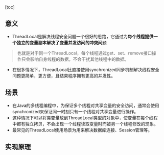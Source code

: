 [toc]
## 意义
- ThreadLocal是解决线程安全问题一个很好的思路，它通过为**每个线程提供一个独立的变量副本解决了变量并发访问的冲突问**题
> 也就是对于同一个ThreadLocal，每个线程通过get、set、remove接口操作只会影响自身线程的数据，不会干扰其他线程中的数据。
- 在很多情况下，ThreadLocal比直接使用synchronized同步机制解决线程安全问题更简单，更方便，且结果程序拥有更高的并发性。

## 场景
- 在Java的多线程编程中，为保证多个线程对共享变量的安全访问，通常会使用synchronized来保证同一时刻只有一个线程对共享变量进行操作。
- 这种情况下可以将类变量放到ThreadLocal类型的对象中，使变量在每个线程中都有独立拷贝，不会出现一个线程读取变量时而被另一个线程修改的现象。
- 最常见的ThreadLocal使用场景为用来解决数据库连接、Session管理等。
## 实现原理

